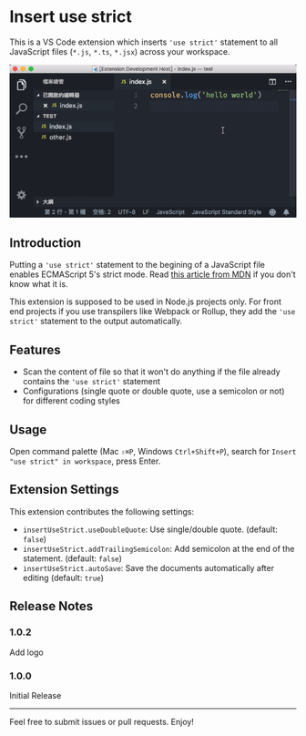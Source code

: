 # Insert use strict

This is a VS Code extension which inserts `'use strict'` statement to all JavaScript files (`*.js`, `*.ts`, `*.jsx`) across your workspace.

![Show case](images/showcase.gif)

## Introduction

Putting a `'use strict'` statement to the begining of a JavaScript file enables ECMAScript 5's strict mode. Read [this article from MDN](https://developer.mozilla.org/en-US/docs/Web/JavaScript/Reference/Strict_mode) if you don't know what it is.

This extension is supposed to be used in Node.js projects only. For front end projects if you use transpilers like Webpack or Rollup, they add the `'use strict'` statement to the output automatically.

## Features

- Scan the content of file so that it won't do anything if the file already contains the `'use strict'` statement
- Configurations (single quote or double quote, use a semicolon or not) for different coding styles

## Usage

Open command palette (Mac `⇧⌘P`, Windows `Ctrl+Shift+P`), search for `Insert "use strict" in workspace`, press Enter.

## Extension Settings

This extension contributes the following settings:

- `insertUseStrict.useDoubleQuote`: Use single/double quote. (default: `false`)
- `insertUseStrict.addTrailingSemicolon`: Add semicolon at the end of the statement. (default: `false`)
- `insertUseStrict.autoSave`: Save the documents automatically after editing (default: `true`)

## Release Notes

### 1.0.2

Add logo

### 1.0.0

Initial Release

---

Feel free to submit issues or pull requests. Enjoy!
